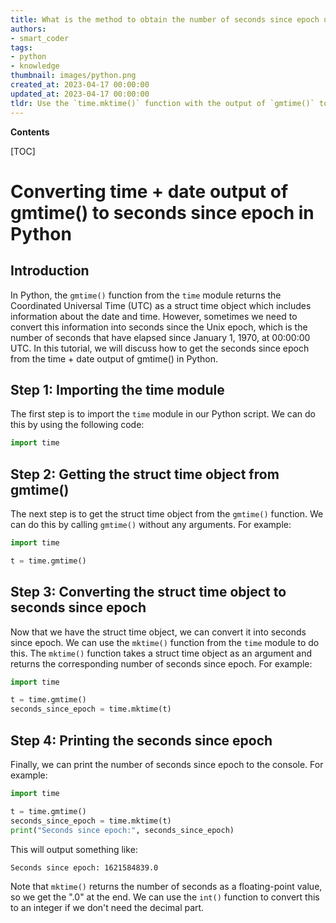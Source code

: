```yaml
---
title: What is the method to obtain the number of seconds since epoch using the time and date output of gmtime()?
authors:
- smart_coder
tags:
- python
- knowledge
thumbnail: images/python.png
created_at: 2023-04-17 00:00:00
updated_at: 2023-04-17 00:00:00
tldr: Use the `time.mktime()` function with the output of `gmtime()` to get the seconds since epoch.
---
```


**Contents**

[TOC]

# Converting time + date output of gmtime() to seconds since epoch in Python

## Introduction
In Python, the `gmtime()` function from the `time` module returns the Coordinated Universal Time (UTC) as a struct time object which includes information about the date and time. However, sometimes we need to convert this information into seconds since the Unix epoch, which is the number of seconds that have elapsed since January 1, 1970, at 00:00:00 UTC. In this tutorial, we will discuss how to get the seconds since epoch from the time + date output of gmtime() in Python.

## Step 1: Importing the time module
The first step is to import the `time` module in our Python script. We can do this by using the following code:

``` python
import time
```

## Step 2: Getting the struct time object from gmtime()
The next step is to get the struct time object from the `gmtime()` function. We can do this by calling `gmtime()` without any arguments. For example:

``` python
import time

t = time.gmtime()
```

## Step 3: Converting the struct time object to seconds since epoch
Now that we have the struct time object, we can convert it into seconds since epoch. We can use the `mktime()` function from the `time` module to do this. The `mktime()` function takes a struct time object as an argument and returns the corresponding number of seconds since epoch. For example:

``` python
import time

t = time.gmtime()
seconds_since_epoch = time.mktime(t)
```

## Step 4: Printing the seconds since epoch
Finally, we can print the number of seconds since epoch to the console. For example:

``` python
import time

t = time.gmtime()
seconds_since_epoch = time.mktime(t)
print("Seconds since epoch:", seconds_since_epoch)
```

This will output something like:

```
Seconds since epoch: 1621584839.0
```

Note that `mktime()` returns the number of seconds as a floating-point value, so we get the ".0" at the end. We can use the `int()` function to convert this to an integer if we don't need the decimal part.
